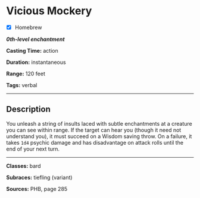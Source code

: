 # Vicious Mockery

- [x] Homebrew

***0th-level enchantment***

**Casting Time:** action

**Duration:** instantaneous

**Range:** 120 feet

**Tags:** verbal

---

## Description
You unleash a string of insults laced with subtle enchantments at a creature you can see within range. If the target can hear you (though it need not understand you), it must succeed on a Wisdom saving throw. On a failure, it takes `1d4` psychic damage and has disadvantage on attack rolls until the end of your next turn.

---

**Classes:** bard

**Subraces:** tiefling (variant)

**Sources:** PHB, page 285
